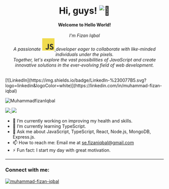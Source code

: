 <h1 align="center">Hi, guys! <img src="https://github.com/wervlad/wervlad/assets/24524555/766d336d-b87d-44ba-807c-c51de2bc6b4d" width="28px" alt="👋"></h1>

<p align="center">
    <b>Welcome to Hello World!</b><br><br>
    <i>
      I'm Fizan Iqbal<br> 
     A passionate  <a href="https://developer.mozilla.org/en-US/docs/Web/JavaScript" target="_blank" align="center">
    <img src="https://raw.githubusercontent.com/devicons/devicon/master/icons/javascript/javascript-original.svg" alt="javascript" width="40" height="40"/>
  </a> developer eager to collaborate with like-minded individuals under the pixels. <br>
Together, let's explore the vast possibilities of JavaScript and create innovative solutions in the ever-evolving field of web development.<br>
    </i><br>
  </p>
[![LinkedIn](https://img.shields.io/badge/LinkedIn-%230077B5.svg?logo=linkedin&logoColor=white)](https://linkedin.com/in/muhammad-fizan-iqbal) 
<p align="left">
  <img src="https://komarev.com/ghpvc/?username=faizaniqbalLC" alt="MuhammadfizanIqbal" />
</p>

<p align="left">
<a href="https://github.com/faizaniqbalLC">
  <img height="165em" src="https://github-readme-stats-eight-theta.vercel.app/api?username=faizaniqbalLC&show_icons=true&theme=algolia&include_all_commits=true&count_private=true"/>
  <img height="165em" src="https://github-readme-stats-eight-theta.vercel.app/api/top-langs/?username=faizaniqbalLC&layout=compact&langs_count=8&theme=algolia"/>
</a>
</p>

- 🔭 I’m currently working on improving my health and skills.
- 🌱 I’m currently learning TypeScript.
- 💬 Ask me about JavaScript, TypeScript, React, Node.js, MongoDB, Express.js.
- 📫 How to reach me: Email me at [se.fizaniqbal@gmail.com](mailto:se.fizaniqbal@gmail.com)
- ⚡ Fun fact: I start my day with great motivation.

---

### Connect with me:

<p align="left">
  <a href="https://www.linkedin.com/in/muhammad-fizan-iqbal/" target="_blank">
    <img align="center" src="https://raw.githubusercontent.com/rahuldkjain/github-profile-readme-generator/master/src/images/icons/Social/linked-in-alt.svg" alt="muhammad-fizan-iqbal" height="30" width="40" />
  </a>
</p>
